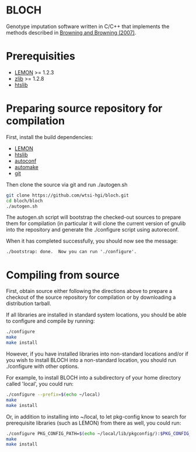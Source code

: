 BLOCH
=====

Genotype imputation software written in C/C++ that implements the methods described 
in [Browning and Browning (2007)](http://dx.doi.org/10.1086/521987). 

Prerequisities
============== 
 * [LEMON](http://lemon.cs.elte.hu/) >= 1.2.3
 * [zlib](http://zlib.net/) >= 1.2.8
 * [htslib](https://github.com/samtools/htslib/)


Preparing source repository for compilation
===========================================

First, install the build dependencies:
 * [LEMON](http://lemon.cs.elte.hu/)
 * [htslib](https://github.com/samtools/htslib/)
 * [autoconf](https://www.gnu.org/software/autoconf/)
 * [automake](https://www.gnu.org/software/automake/)
 * [git](http://git-scm.com/)
  
Then clone the source via git and run ./autogen.sh
```bash
git clone https://github.com/wtsi-hgi/bloch.git
cd bloch/bloch
./autogen.sh
```
The autogen.sh script will bootstrap the checked-out sources to prepare them for compilation (in particular it will clone the current version of gnulib into the repository and generate the ./configure script using autoreconf. 

When it has completed successfully, you should now see the message:
```
./bootstrap: done.  Now you can run './configure'.
```

Compiling from source
=====================
First, obtain source either following the directions above to prepare a checkout of the source repository for compilation or by downloading a distribution tarball. 

If all libraries are installed in standard system locations, you should be able to configure and compile by running:
```bash
./configure 
make
make install
```

However, if you have installed libraries into non-standard locations and/or if you wish to install BLOCH into a non-standard location, you should run ./configure with other options.

For example, to install BLOCH into a subdirectory of your home directory called 'local', you could run:
```bash
./configure --prefix=$(echo ~/local)
make
make install
```

Or, in addition to installing into ~/local, to let pkg-config know to search for prerequisite libraries (such as LEMON) from there as well, you could run:
```bash
./configure PKG_CONFIG_PATH=$(echo ~/local/lib/pkgconfig/):$PKG_CONFIG_PATH --prefix=$(echo ~/local)
make 
make install
```

